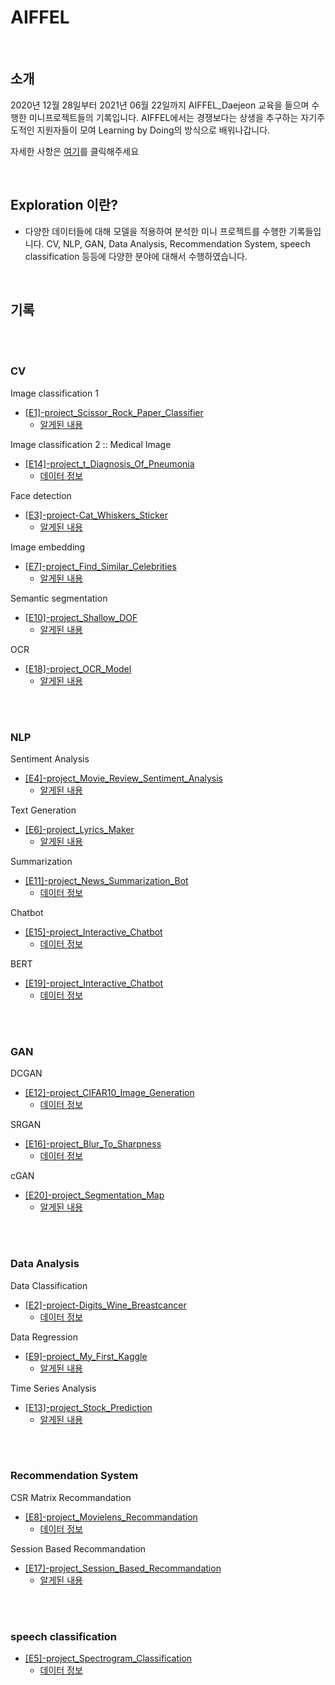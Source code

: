 AIFFEL
===

<br/>

## 소개
2020년 12월 28일부터 2021년 06월 22일까지 AIFFEL_Daejeon 교육을 들으며 수행한 미니프로젝트들의 기록입니다.
AIFFEL에서는 경쟁보다는 상생을 추구하는 자기주도적인 지원자들이 모여 Learning by Doing의 방식으로 배워나갑니다.

자세한 사항은 [여기](https://dj.aiffel.io/)를 클릭해주세요

<br/>

## **Exploration 이란?**
- 다양한 데이터들에 대해 모델을 적용하여 분석한 미니 프로젝트를 수행한 기록들입니다. CV, NLP, GAN, Data Analysis, Recommendation System, speech classification 등등에 다양한 분야에 대해서 수행하였습니다.  

<br/>

## 기록

<br/>
<br/>

### CV

Image classification 1 
- [\[E1\]-project_Scissor_Rock_Paper_Classifier](https://github.com/gotjd709/AIFFEL_Exploration/blob/master/exploration/%5BE1%5D-project_Scissor_Rock_Paper_Classifier/%5BE1%5D-project_Scissor_Rock_Paper_Classifier.ipynb)
	- [알게된 내용](https://biology-statistics-programming.tistory.com/22?category=955669)

Image classification 2 :: Medical Image
- [\[E14\]-project_t_Diagnosis_Of_Pneumonia](https://github.com/gotjd709/AIFFEL_Exploration/blob/master/exploration/%5BE14%5D-project_Diagnosis_Of_Pneumonia.ipynb)
	- [데이터 정보](https://biology-statistics-programming.tistory.com/60?category=955669)
 


Face detection
- [\[E3\]-project-Cat_Whiskers_Sticker](https://github.com/gotjd709/AIFFEL_Exploration/blob/master/exploration/%5BE3%5D-project_Cat_Whiskers_Sticker.ipynb)
	- [알게된 내용](https://biology-statistics-programming.tistory.com/30?category=955669)

Image embedding
- [\[E7\]-project_Find_Similar_Celebrities](https://github.com/gotjd709/AIFFEL_Exploration/blob/master/exploration/%5BE7%5D-project_Find_Similar_Celebrities.ipynb)
	- [알게된 내용](https://biology-statistics-programming.tistory.com/44?category=955669) 

Semantic segmentation
- [\[E10\]-project_Shallow_DOF](https://github.com/gotjd709/AIFFEL_Exploration/blob/master/exploration/%5BE10%5D-project_Shallow_DOF.ipynb)
	- [알게된 내용](https://biology-statistics-programming.tistory.com/54?category=955669) 


OCR
- [\[E18\]-project_OCR_Model](https://github.com/gotjd709/AIFFEL_Exploration/blob/master/exploration/%5BE18%5D-project_OCR_Model.ipynb)
	- [알게된 내용]() 

<br/>
<br/>


### NLP

Sentiment Analysis
- [\[E4\]-project_Movie_Review_Sentiment_Analysis](https://github.com/gotjd709/AIFFEL_Exploration/blob/master/exploration/%5BE4%5D-project_Movie_Review_Sentiment_Analysis.ipynb)
	- [알게된 내용](https://biology-statistics-programming.tistory.com/32?category=955669) 


Text Generation
- [\[E6\]-project_Lyrics_Maker](https://github.com/gotjd709/AIFFEL_Exploration/blob/master/exploration/%5BE6%5D-project_Lyrics_Maker.ipynb)
	- [알게된 내용](https://biology-statistics-programming.tistory.com/42?category=955669)

Summarization
- [\[E11\]-project_News_Summarization_Bot](https://github.com/gotjd709/AIFFEL_Exploration/blob/master/exploration/%5BE11%5D-project_News_Summarization_Bot.ipynb)
	- [데이터 정보](https://biology-statistics-programming.tistory.com/56?category=955669)

Chatbot
- [\[E15\]-project_Interactive_Chatbot](https://github.com/gotjd709/AIFFEL_Exploration/blob/master/exploration/%5BE15%5D-project_Interactive_Chatbot.ipynb)
	- [데이터 정보](https://biology-statistics-programming.tistory.com/61?category=955669)

BERT
- [\[E19\]-project_Interactive_Chatbot](https://github.com/gotjd709/AIFFEL_Exploration/blob/master/exploration/%5BE19%5D-project_BERT.ipynb)
	- [데이터 정보](https://biology-statistics-programming.tistory.com/65?category=955669)

<br/>
<br/>

### GAN

DCGAN
- [\[E12\]-project_CIFAR10_Image_Generation](https://github.com/gotjd709/AIFFEL_Exploration/blob/master/exploration/%5BE12%5D-project_CIFAR10_Image_Generation.ipynb)
	- [데이터 정보](https://biology-statistics-programming.tistory.com/58?category=955669)

SRGAN
- [\[E16\]-project_Blur_To_Sharpness](https://github.com/gotjd709/AIFFEL_Exploration/blob/master/exploration/%5BE16%5D-project_Blur_To_Sharpness.ipynb)
	- [데이터 정보](https://biology-statistics-programming.tistory.com/62?category=955669)

cGAN
- [\[E20\]-project_Segmentation_Map](https://github.com/gotjd709/AIFFEL_Exploration/blob/master/exploration/%5BE20%5D-project_Segmentation_Map.ipynb)
	- [알게된 내용]()

<br/>
<br/>

### Data Analysis

Data Classification
- [\[E2\]-project-Digits_Wine_Breastcancer](https://github.com/gotjd709/AIFFEL_Exploration/blob/master/exploration/%5BE2%5D-project_Digits_Wine_Breastcancer.ipynb)
	- [데이터 정보](https://biology-statistics-programming.tistory.com/24?category=955669)

Data Regression
- [\[E9\]-project_My_First_Kaggle](https://github.com/gotjd709/AIFFEL_Exploration/blob/master/exploration/%5BE9%5D-project_My_First_Kaggle.ipynb)
	- [알게된 내용](https://biology-statistics-programming.tistory.com/49?category=955669)

Time Series Analysis
- [\[E13\]-project_Stock_Prediction](https://github.com/gotjd709/AIFFEL_Exploration/blob/master/exploration/%5BE13%5D-project_Stock_Prediction.ipynb)
	- [알게된 내용](https://biology-statistics-programming.tistory.com/59?category=955669)

<br/>
<br/>


### Recommendation System

CSR Matrix Recommandation 
- [\[E8\]-project_Movielens_Recommandation](https://github.com/gotjd709/AIFFEL_Exploration/blob/master/exploration/%5BE8%5D-project_Movie_Recommendation.ipynb)
	- [데이터 정보](https://biology-statistics-programming.tistory.com/47?category=955669)

Session Based Recommandation
- [\[E17\]-project_Session_Based_Recommandation](https://github.com/gotjd709/AIFFEL_Exploration/blob/master/exploration/%5BE17%5D-project_Session_Based_Recommandation.ipynb)
	- [알게된 내용]()
<br/>
<br/>


### speech classification

- [\[E5\]-project_Spectrogram_Classification](https://github.com/gotjd709/AIFFEL_Exploration/blob/master/exploration/%5BE5%5D-project_Spectrogram_Classification.ipynb)
	- [데이터 정보](https://biology-statistics-programming.tistory.com/39?category=955669)


